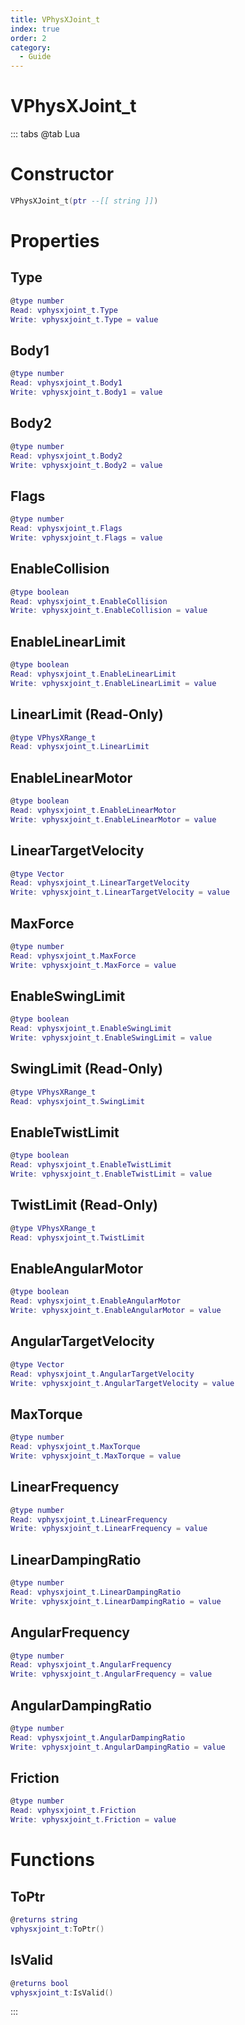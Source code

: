 ```yaml
---
title: VPhysXJoint_t
index: true
order: 2
category:
  - Guide
---
```


# VPhysXJoint_t

::: tabs
@tab Lua
# Constructor
```lua
VPhysXJoint_t(ptr --[[ string ]])
```
# Properties
## Type 
```lua
@type number
Read: vphysxjoint_t.Type
Write: vphysxjoint_t.Type = value
```
## Body1 
```lua
@type number
Read: vphysxjoint_t.Body1
Write: vphysxjoint_t.Body1 = value
```
## Body2 
```lua
@type number
Read: vphysxjoint_t.Body2
Write: vphysxjoint_t.Body2 = value
```
## Flags 
```lua
@type number
Read: vphysxjoint_t.Flags
Write: vphysxjoint_t.Flags = value
```
## EnableCollision 
```lua
@type boolean
Read: vphysxjoint_t.EnableCollision
Write: vphysxjoint_t.EnableCollision = value
```
## EnableLinearLimit 
```lua
@type boolean
Read: vphysxjoint_t.EnableLinearLimit
Write: vphysxjoint_t.EnableLinearLimit = value
```
## LinearLimit (Read-Only)
```lua
@type VPhysXRange_t
Read: vphysxjoint_t.LinearLimit
```
## EnableLinearMotor 
```lua
@type boolean
Read: vphysxjoint_t.EnableLinearMotor
Write: vphysxjoint_t.EnableLinearMotor = value
```
## LinearTargetVelocity 
```lua
@type Vector
Read: vphysxjoint_t.LinearTargetVelocity
Write: vphysxjoint_t.LinearTargetVelocity = value
```
## MaxForce 
```lua
@type number
Read: vphysxjoint_t.MaxForce
Write: vphysxjoint_t.MaxForce = value
```
## EnableSwingLimit 
```lua
@type boolean
Read: vphysxjoint_t.EnableSwingLimit
Write: vphysxjoint_t.EnableSwingLimit = value
```
## SwingLimit (Read-Only)
```lua
@type VPhysXRange_t
Read: vphysxjoint_t.SwingLimit
```
## EnableTwistLimit 
```lua
@type boolean
Read: vphysxjoint_t.EnableTwistLimit
Write: vphysxjoint_t.EnableTwistLimit = value
```
## TwistLimit (Read-Only)
```lua
@type VPhysXRange_t
Read: vphysxjoint_t.TwistLimit
```
## EnableAngularMotor 
```lua
@type boolean
Read: vphysxjoint_t.EnableAngularMotor
Write: vphysxjoint_t.EnableAngularMotor = value
```
## AngularTargetVelocity 
```lua
@type Vector
Read: vphysxjoint_t.AngularTargetVelocity
Write: vphysxjoint_t.AngularTargetVelocity = value
```
## MaxTorque 
```lua
@type number
Read: vphysxjoint_t.MaxTorque
Write: vphysxjoint_t.MaxTorque = value
```
## LinearFrequency 
```lua
@type number
Read: vphysxjoint_t.LinearFrequency
Write: vphysxjoint_t.LinearFrequency = value
```
## LinearDampingRatio 
```lua
@type number
Read: vphysxjoint_t.LinearDampingRatio
Write: vphysxjoint_t.LinearDampingRatio = value
```
## AngularFrequency 
```lua
@type number
Read: vphysxjoint_t.AngularFrequency
Write: vphysxjoint_t.AngularFrequency = value
```
## AngularDampingRatio 
```lua
@type number
Read: vphysxjoint_t.AngularDampingRatio
Write: vphysxjoint_t.AngularDampingRatio = value
```
## Friction 
```lua
@type number
Read: vphysxjoint_t.Friction
Write: vphysxjoint_t.Friction = value
```
# Functions
## ToPtr
```lua
@returns string
vphysxjoint_t:ToPtr()
```
## IsValid
```lua
@returns bool
vphysxjoint_t:IsValid()
```

:::